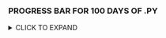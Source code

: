 
### PROGRESS BAR FOR 100 DAYS OF .PY

<details>
  <summary> CLICK TO EXPAND </summary>

| SECTION | PERCENTAGE | 
| :---: | :---:|
|1 | 100% |
|2 | 100% |
|3 | 100% |
|4 | 100% |
|5 | 100% |
|6 | 100% |
|7 | 75% |
|8 | 50% |
|9 | 100% |
|10 | 100% | 
|11 | 70% |
|12 | 100% |
|13 | 100% |
|14 | 100% |
|15 | 100% |
|16 | 80% |
|17 | 90% |
|18 | 50% |
|19 | 100% |
|20 | 100% |
|21 | 100% |
|22 | 100% |
|23 | 0.0% |
|24 | 100% |
|25 | 100% |
|26 | 80.0% |

</details>
